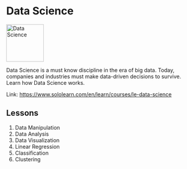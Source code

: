 # Data Science

<img src="https://lecontent.sololearn.com/material-images/00000445000004454504000045040000_data%20science.png" alt="Data Science" width="100px" height="auto" justify-content=center>

Data Science is a must know discipline in the era of big data. Today, companies and industries must make data-driven decisions to survive. Learn how Data Science works.

Link: https://www.sololearn.com/en/learn/courses/le-data-science

## Lessons

1. Data Manipulation
2. Data Analysis
3. Data Visualization
4. Linear Regression
5. Classification
6. Clustering